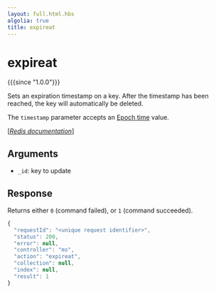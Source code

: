 ```yaml
---
layout: full.html.hbs
algolia: true
title: expireat
---
```



# expireat

{{{since "1.0.0"}}}

Sets an expiration timestamp on a key. After the timestamp has been reached, the key will automatically be deleted.

The `timestamp` parameter accepts an [Epoch time](https://en.wikipedia.org/wiki/Unix_time) value.

[[_Redis documentation_]](https://redis.io/commands/expireat)


## Arguments

* `_id`: key to update


## Response

Returns either `0` (command failed), or `1` (command succeeded).

```javascript
{
  "requestId": "<unique request identifier>",
  "status": 200,
  "error": null,
  "controller": "ms",
  "action": "expireat",
  "collection": null,
  "index": null,
  "result": 1
}
```
